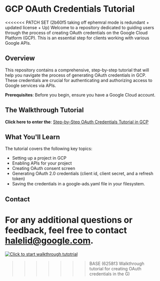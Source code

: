 
# GCP OAuth Credentials Tutorial

<<<<<<< PATCH SET (2b60f5 taking off ephemral mode is redundant + updated license + Up)
Welcome to a repository dedicated to guiding users through the process of creating OAuth credentials on the Google Cloud Platform (GCP). This is an essential step for clients working with various Google APIs.

## Overview

This repository contains a comprehensive, step-by-step tutorial that will help you navigate the process of generating OAuth credentials in GCP. These credentials are crucial for authenticating and authorizing access to Google services via APIs.

**Prerequisites**: Before you begin, ensure you have a Google Cloud account.

## The Walkthrough Tutorial

**Click here to enter the**: [Step-by-Step OAuth Credentials Tutorial in GCP](https://console.cloud.google.com/?cloudshell=true&cloudshell_git_repo=https://github.com/halelidan/test_repo&cloudshell_tutorial=walkthrough.md)

## What You'll Learn
The tutorial covers the following key topics:
   - Setting up a project in GCP
   - Enabling APIs for your project
   - Creating OAuth consent screen
   - Generating OAuth 2.0 credentials (client id, client secret, and a refresh token)
   - Saving the credentials in a google-ads.yaml file in your filesystem. 

## Contact

For any additional questions or feedback, feel free to contact [halelid@google.com](mailto:halelid@google.com).
=======
 [![Click to start walkthrough tutotrial](https://encrypted-tbn0.gstatic.com/images?q=tbn:ANd9GcSCDIyJjIDWlJHd_x6RAaKczT5_9yc_IC3voZoSUgPwZ9Qn2gQRI3-e_Ra9UR2zEgMVMBM&usqp=CAU)](https://console.cloud.google.com/?cloudshell=true&cloudshell_git_repo=https://github.com/google/credentials_creator_walkthrough&cloudshell_tutorial=walkthrough.md)
>>>>>>> BASE      (6258f3 Walkthrough tutorial for creating OAuth credentials in the G)
